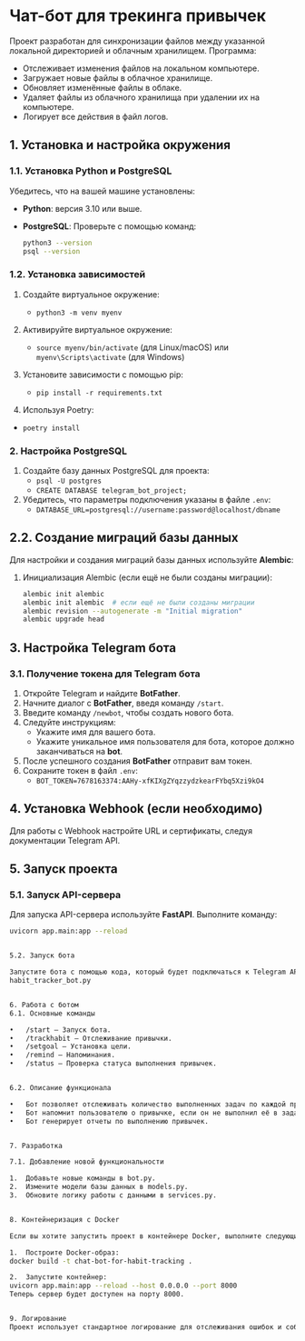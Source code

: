 # Чат-бот для трекинга привычек

Проект разработан для синхронизации файлов между указанной локальной директорией и облачным хранилищем. Программа:

- Отслеживает изменения файлов на локальном компьютере.
- Загружает новые файлы в облачное хранилище.
- Обновляет изменённые файлы в облаке.
- Удаляет файлы из облачного хранилища при удалении их на компьютере.
- Логирует все действия в файл логов.


## 1. Установка и настройка окружения

### 1.1. Установка Python и PostgreSQL

Убедитесь, что на вашей машине установлены:

- **Python**: версия 3.10 или выше.
- **PostgreSQL**: Проверьте с помощью команд:

  ```bash
  python3 --version
  psql --version


### 1.2. Установка зависимостей

1. Создайте виртуальное окружение:
   - `python3 -m venv myenv`
2. Активируйте виртуальное окружение:
   - `source myenv/bin/activate` (для Linux/macOS) или `myenv\Scripts\activate` (для Windows)
3. Установите зависимости с помощью pip:
   - `pip install -r requirements.txt`

4. Используя Poetry:

- `poetry install`


### 2. Настройка PostgreSQL

1. Создайте базу данных PostgreSQL для проекта:
   - `psql -U postgres`
   - `CREATE DATABASE telegram_bot_project;`
2. Убедитесь, что параметры подключения указаны в файле `.env`:
   - `DATABASE_URL=postgresql://username:password@localhost/dbname`


## 2.2. Создание миграций базы данных

Для настройки и создания миграций базы данных используйте **Alembic**:

1. Инициализация Alembic (если ещё не были созданы миграции):

   ```bash
   alembic init alembic
   alembic init alembic  # если ещё не были созданы миграции
   alembic revision --autogenerate -m "Initial migration"
   alembic upgrade head


## 3. Настройка Telegram бота

### 3.1. Получение токена для Telegram бота

1. Откройте Telegram и найдите **BotFather**.
2. Начните диалог с **BotFather**, введя команду `/start`.
3. Введите команду `/newbot`, чтобы создать нового бота.
4. Следуйте инструкциям:
   - Укажите имя для вашего бота.
   - Укажите уникальное имя пользователя для бота, которое должно заканчиваться на **bot**.
5. После успешного создания **BotFather** отправит вам токен.
6. Сохраните токен в файл `.env`:
   - `BOT_TOKEN=7678163374:AAHy-xfKIXgZYqzzydzkearFYbq5Xzi9kO4`


## 4. Установка Webhook (если необходимо)

Для работы с Webhook настройте URL и сертификаты, следуя документации Telegram API.


## 5. Запуск проекта

### 5.1. Запуск API-сервера

Для запуска API-сервера используйте **FastAPI**. Выполните команду:

```bash
uvicorn app.main:app --reload


5.2. Запуск бота

Запустите бота с помощью кода, который будет подключаться к Telegram API:
habit_tracker_bot.py


6. Работа с ботом
6.1. Основные команды

•	/start — Запуск бота.
•	/trackhabit — Отслеживание привычки.
•	/setgoal — Установка цели.
•	/remind — Напоминания.
•	/status — Проверка статуса выполнения привычек.


6.2. Описание функционала

•   Бот позволяет отслеживать количество выполненных задач по каждой привычке.
•   Бот напомнит пользователю о привычке, если он не выполнил её в заданное время.
•   Бот генерирует отчеты по выполнению привычек.


7. Разработка

7.1. Добавление новой функциональности

1.  Добавьте новые команды в bot.py.
2.  Измените модели базы данных в models.py.
3.  Обновите логику работы с данными в services.py.


8. Контейнеризация с Docker

Если вы хотите запустить проект в контейнере Docker, выполните следующие шаги:

1.  Построите Docker-образ:
docker build -t chat-bot-for-habit-tracking .

2.  Запустите контейнер:
uvicorn app.main:app --reload --host 0.0.0.0 --port 8000
Теперь сервер будет доступен на порту 8000.


9. Логирование
Проект использует стандартное логирование для отслеживания ошибок и событий. Логи можно будет найти в logs директории (если настроено).
